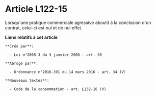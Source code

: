 # Article L122-15

Lorsqu'une pratique commerciale agressive aboutit à la conclusion d'un contrat, celui-ci est nul et de nul effet.

**Liens relatifs à cet article**

	**Créé par**:

	  - Loi n°2008-3 du 3 janvier 2008 - art. 39

	**Abrogé par**:

	  - Ordonnance n°2016-301 du 14 mars 2016 - art. 34 (V)

	**Nouveaux textes**:

	  - Code de la consommation - art. L132-10 (V)
